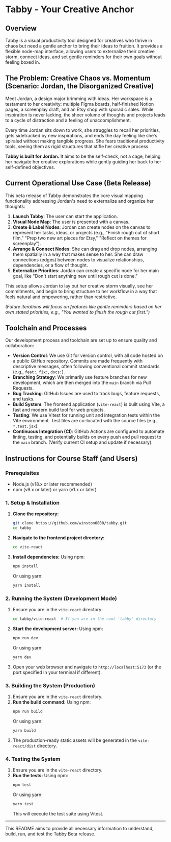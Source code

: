 # Tabby - Your Creative Anchor

## Overview

Tabby is a visual productivity tool designed for creatives who thrive in chaos but need a gentle anchor to bring their ideas to fruition. It provides a flexible node-map interface, allowing users to externalize their creative storm, connect ideas, and set gentle reminders for their own goals without feeling boxed in.

## The Problem: Creative Chaos vs. Momentum (Scenario: Jordan, the Disorganized Creative)

Meet Jordan, a design major brimming with ideas. Her workspace is a testament to her creativity: multiple Figma boards, half-finished Notion pages, a screenplay draft, and an Etsy shop with sporadic sales. While inspiration is never lacking, the sheer volume of thoughts and projects leads to a cycle of distraction and a feeling of unaccomplishment.

Every time Jordan sits down to work, she struggles to recall her priorities, gets sidetracked by new inspirations, and ends the day feeling like she's spiraled without making tangible progress. She fears traditional productivity tools, seeing them as rigid structures that stifle her creative process.

**Tabby is built for Jordan.** It aims to be the self-check, not a cage, helping her navigate her creative explorations while gently guiding her back to her self-defined objectives.

## Current Operational Use Case (Beta Release)

This beta release of Tabby demonstrates the core visual mapping functionality addressing Jordan's need to externalize and organize her thoughts:

1.  **Launch Tabby**: The user can start the application.
2.  **Visual Node Map**: The user is presented with a canvas.
3.  **Create & Label Nodes**: Jordan can create nodes on the canvas to represent her tasks, ideas, or projects (e.g., "Finish rough cut of short film," "Prep two new art pieces for Etsy," "Reflect on themes for screenplay").
4.  **Arrange & Connect Nodes**: She can drag and drop nodes, arranging them spatially in a way that makes sense to her. She can draw connections (edges) between nodes to visualize relationships, dependencies, or a flow of thought.
5.  **Externalize Priorities**: Jordan can create a specific node for her main goal, like "Don't start anything new until rough cut is done."

This setup allows Jordan to lay out her creative storm visually, see her commitments, and begin to bring structure to her workflow in a way that feels natural and empowering, rather than restrictive.

*(Future iterations will focus on features like gentle reminders based on her own stated priorities, e.g., "You wanted to finish the rough cut first.")*

## Toolchain and Processes

Our development process and toolchain are set up to ensure quality and collaboration:

*   **Version Control**: We use Git for version control, with all code hosted on a public GitHub repository. Commits are made frequently with descriptive messages, often following conventional commit standards (e.g., `feat:`, `fix:`, `docs:`).
*   **Branching Strategy**: We primarily use feature branches for new development, which are then merged into the `main` branch via Pull Requests.
*   **Bug Tracking**: GitHub Issues are used to track bugs, feature requests, and tasks.
*   **Build System**: The frontend application (`vite-react`) is built using Vite, a fast and modern build tool for web projects.
*   **Testing**: We use Vitest for running unit and integration tests within the Vite environment. Test files are co-located with the source files (e.g., `*.test.jsx`).
*   **Continuous Integration (CI)**: GitHub Actions are configured to automate linting, testing, and potentially builds on every push and pull request to the `main` branch. (Verify current CI setup and update if necessary).

## Instructions for Course Staff (and Users)

### Prerequisites

*   Node.js (v18.x or later recommended)
*   npm (v9.x or later) or yarn (v1.x or later)

### 1. Setup & Installation

   1.  **Clone the repository:**
       ```bash
       git clone https://github.com/winston6800/tabby.git
       cd tabby
       ```
   2.  **Navigate to the frontend project directory:**
       ```bash
       cd vite-react
       ```
   3.  **Install dependencies:**
       Using npm:
       ```bash
       npm install
       ```
       Or using yarn:
       ```bash
       yarn install
       ```

### 2. Running the System (Development Mode)

   1.  Ensure you are in the `vite-react` directory:
       ```bash
       cd tabby/vite-react  # If you are in the root 'tabby' directory
       ```
   2.  **Start the development server:**
       Using npm:
       ```bash
       npm run dev
       ```
       Or using yarn:
       ```bash
       yarn dev
       ```
   3.  Open your web browser and navigate to `http://localhost:5173` (or the port specified in your terminal if different).

### 3. Building the System (Production)

   1.  Ensure you are in the `vite-react` directory.
   2.  **Run the build command:**
       Using npm:
       ```bash
       npm run build
       ```
       Or using yarn:
       ```bash
       yarn build
       ```
   3.  The production-ready static assets will be generated in the `vite-react/dist` directory.

### 4. Testing the System

   1.  Ensure you are in the `vite-react` directory.
   2.  **Run the tests:**
       Using npm:
       ```bash
       npm test
       ```
       Or using yarn:
       ```bash
       yarn test
       ```
       This will execute the test suite using Vitest.

---
This README aims to provide all necessary information to understand, build, run, and test the Tabby Beta release.

  
  
